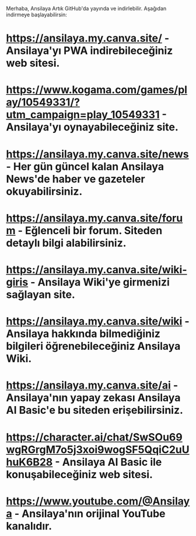 Merhaba, Ansilaya Artık GitHub'da yayında ve indirlebilir. Aşağıdan indirmeye başlayabilirsin:
# https://ansilaya.my.canva.site/ - Ansilaya'yı PWA indirebileceğiniz web sitesi.
# https://www.kogama.com/games/play/10549331/?utm_campaign=play_10549331 - Ansilaya'yı oynayabileceğiniz site.
# https://ansilaya.my.canva.site/news - Her gün güncel kalan Ansilaya News'de haber ve gazeteler okuyabilirsiniz.
# https://ansilaya.my.canva.site/forum - Eğlenceli bir forum. Siteden detaylı bilgi alabilirsiniz.
# https://ansilaya.my.canva.site/wiki-giris - Ansilaya Wiki'ye girmenizi sağlayan site.
# https://ansilaya.my.canva.site/wiki - Ansilaya hakkında bilmediğiniz bilgileri öğrenebileceğiniz Ansilaya Wiki.
# https://ansilaya.my.canva.site/ai - Ansilaya'nın yapay zekası Ansilaya AI Basic'e bu siteden erişebilirsiniz.
# https://character.ai/chat/SwSOu69wgRGrgM7o5j3xoi9wogSF5QqiC2uUhuK6B28 - Ansilaya AI Basic ile konuşabileceğiniz web sitesi.
# https://www.youtube.com/@Ansilaya - Ansilaya'nın orijinal YouTube kanalıdır.
